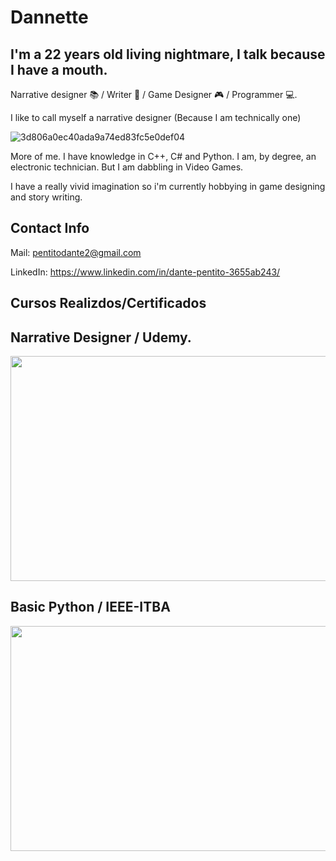 # Dannette 

## I'm a 22 years old living nightmare, I talk because I have a mouth. 
Narrative designer 📚 / Writer 📖 / Game Designer 🎮 / Programmer 💻.

I like to call myself a narrative designer (Because I am technically one) 

![3d806a0ec40ada9a74ed83fc5e0def04](https://user-images.githubusercontent.com/63015968/217115937-74e95241-6035-4017-a4af-2ae9389cb1e2.jpg)

More of me. I have knowledge in C++, C# and Python. I am, by degree, an electronic technician. But I am dabbling in Video Games.

I have a really vivid imagination so i'm currently hobbying in game designing and story writing.

## Contact Info

Mail: pentitodante2@gmail.com

LinkedIn: https://www.linkedin.com/in/dante-pentito-3655ab243/

## Cursos Realizdos/Certificados
## Narrative Designer / Udemy.
<img src="https://github.com/Undateable/Undateable/assets/63015968/2e59bac4-d1f2-4579-8093-301cb0d0bc14" width="540" height="360"/>

## Basic Python / IEEE-ITBA
<img src="https://github.com/Undateable/Undateable/assets/63015968/346907ae-fbe4-4d16-beb8-fd20e041ccd3" width="540" height="360"/>

